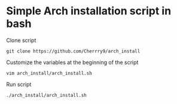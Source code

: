 # Simple Arch installation script in bash
Clone script
```
git clone https://github.com/Cherrry9/arch_install
```
Customize the variables at the beginning of the script
```
vim arch_install/arch_install.sh
```
Run script
```
./arch_install/arch_install.sh
```

